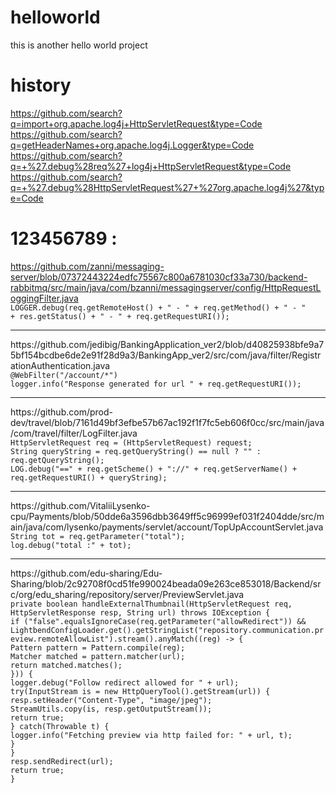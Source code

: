 # helloworld
this is another hello world project

# history
https://github.com/search?q=import+org.apache.log4j+HttpServletRequest&type=Code
<br/>
https://github.com/search?q=getHeaderNames+org.apache.log4j.Logger&type=Code
<br/>
https://github.com/search?q=+%27.debug%28req%27+log4j+HttpServletRequest&type=Code
<br/>
https://github.com/search?q=+%27.debug%28HttpServletRequest%27+%27org.apache.log4j%27&type=Code


# 123456789 :
https://github.com/zanni/messaging-server/blob/07372443224edfc75567c800a6781030cf33a730/backend-rabbitmq/src/main/java/com/bzanni/messagingserver/config/HttpRequestLoggingFilter.java<br/>
<code>LOGGER.debug(req.getRemoteHost() + " - " + req.getMethod() + " - " + res.getStatus() + " - " + req.getRequestURI());</code><br/>
<hr/>
https://github.com/jedibig/BankingApplication_ver2/blob/d40825938bfe9a75bf154bcdbe6de2e91f28d9a3/BankingApp_ver2/src/com/java/filter/RegistrationAuthentication.java<br/>
<code>@WebFilter("/account/*")</code><br/>
<code>logger.info("Response generated for url " + req.getRequestURI());</code>
<hr/>
https://github.com/prod-dev/travel/blob/7161d49bf3efbe57b67ac192f1f7fc5eb606f0cc/src/main/java/com/travel/filter/LogFilter.java<br/>
<code>HttpServletRequest req = (HttpServletRequest) request;</code><br>
<code>String queryString = req.getQueryString() == null ? "" : req.getQueryString();</code><br>
<code>LOG.debug("==" + req.getScheme() + "://" + req.getServerName() + req.getRequestURI() + queryString);</code><br>
<hr/>
https://github.com/VitaliiLysenko-cpu/Payments/blob/50dde6a3596dbb3649ff5c96999ef031f2404dde/src/main/java/com/lysenko/payments/servlet/account/TopUpAccountServlet.java<br/>
<code>String tot = req.getParameter("total");</code><br/>
<code>log.debug("total :" + tot);</code><br/>
<hr/>
https://github.com/edu-sharing/Edu-Sharing/blob/2c92708f0cd51fe990024beada09e263ce853018/Backend/src/org/edu_sharing/repository/server/PreviewServlet.java<br/>
<code>private boolean handleExternalThumbnail(HttpServletRequest req, HttpServletResponse resp, String url) throws IOException {</code><br/>
<code>if ("false".equalsIgnoreCase(req.getParameter("allowRedirect")) &&</code><br/>
<code>LightbendConfigLoader.get().getStringList("repository.communication.preview.remoteAllowList").stream().anyMatch((reg) -> {</code><br/>
<code>Pattern pattern = Pattern.compile(reg);</code><br/>
<code>Matcher matched = pattern.matcher(url);</code><br/>
<code>return matched.matches();</code><br/>
<code>})) {</code><br/>
<code>logger.debug("Follow redirect allowed for " + url);</code><br/>
<code>try(InputStream is = new HttpQueryTool().getStream(url)) {</code><br/>
<code>resp.setHeader("Content-Type", "image/jpeg");</code><br/>
<code>StreamUtils.copy(is, resp.getOutputStream());</code><br/>
<code>return true;</code><br/>
<code>} catch(Throwable t) {</code><br/>
<code>logger.info("Fetching preview via http failed for: " + url, t);</code><br/>
<code>}</code><br/>
<code>}</code><br/>
<code>resp.sendRedirect(url);</code><br/>
<code>return true;</code><br/>
<code>}</code><br/>
